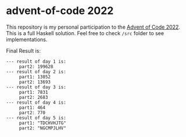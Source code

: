 # advent-of-code 2022

This repository is my personal participation to the [Advent of Code 2022](https://adventofcode.com/). This is a full Haskell solution. Feel free to check `/src` folder to see implementations.

Final Result is:

```
--- result of day 1 is:
     part2: 199628
--- result of day 2 is:
     part1: 13052
     part2: 13693
--- result of day 3 is:
     part1: 7831
     part2: 2683
--- result of day 4 is:
     part1: 464
     part2: 770
--- result of day 5 is:
     part1: "TDCHVHJTG"
     part2: "NGCMPJLHV"
```
